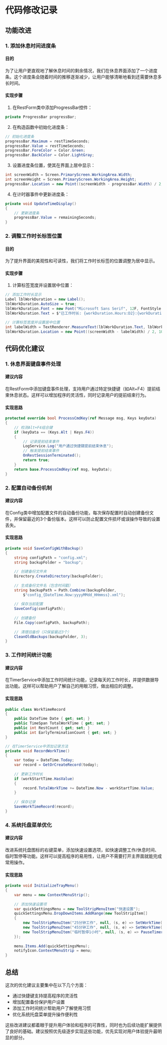 # 代码修改记录

## 功能改进

### 1. 添加休息时间进度条

#### 目的
为了让用户更直观地了解休息时间的剩余情况，我们在休息界面添加了一个进度条。这个进度条会随着时间的推移逐渐减少，让用户能够清晰地看到还需要休息多长时间。

#### 实现步骤

1. 在RestForm类中添加ProgressBar控件：
```csharp
private ProgressBar progressBar;
```

2. 在构造函数中初始化进度条：
```csharp
// 初始化进度条
progressBar.Maximum = restTimeSeconds;
progressBar.Value = restTimeSeconds;
progressBar.ForeColor = Color.Green;
progressBar.BackColor = Color.LightGray;
```

3. 设置进度条位置，使其在界面上居中显示：
```csharp
int screenWidth = Screen.PrimaryScreen.WorkingArea.Width;
int screenHeight = Screen.PrimaryScreen.WorkingArea.Height;
progressBar.Location = new Point((screenWidth - progressBar.Width) / 2, lblTimeRemaining.Bottom + 20);
```

4. 在计时器事件中更新进度条：
```csharp
private void UpdateTimeDisplay()
{
    // 更新进度条
    progressBar.Value = remainingSeconds;
}
```

### 2. 调整工作时长标签位置

#### 目的
为了提升界面的美观性和可读性，我们将工作时长标签的位置调整为居中显示。

#### 实现步骤

1. 计算标签宽度并设置居中位置：
```csharp
// 添加工作时长显示
Label lblWorkDuration = new Label();
lblWorkDuration.AutoSize = true;
lblWorkDuration.Font = new Font("Microsoft Sans Serif", 12F, FontStyle.Bold, GraphicsUnit.Point);
lblWorkDuration.Text = $"已工作时长: {workDuration.Hours:D2}:{workDuration.Minutes:D2}:{workDuration.Seconds:D2}";

// 计算标签宽度并设置居中位置
int labelWidth = TextRenderer.MeasureText(lblWorkDuration.Text, lblWorkDuration.Font).Width;
lblWorkDuration.Location = new Point((screenWidth - labelWidth) / 2, 10);
```

## 代码优化建议

### 1. 休息界面键盘事件处理

#### 建议内容
在RestForm中添加键盘事件处理，支持用户通过特定快捷键（如Alt+F4）提前结束休息状态。这样可以增加程序的灵活性，同时记录用户的提前结束行为。

#### 实现思路
```csharp
protected override bool ProcessCmdKey(ref Message msg, Keys keyData)
{
    // 检测Alt+F4组合键
    if (keyData == (Keys.Alt | Keys.F4))
    {
        // 记录提前结束事件
        LogService.Log("用户通过快捷键提前结束休息");
        // 触发提前结束事件
        OnRestSessionTerminated();
        return true;
    }
    return base.ProcessCmdKey(ref msg, keyData);
}
```

### 2. 配置自动备份机制

#### 建议内容
在Config类中增加配置文件的自动备份功能，每次保存配置时自动创建备份文件，并保留最近的3个备份版本。这样可以防止配置文件损坏或误操作导致的设置丢失。

#### 实现思路
```csharp
private void SaveConfigWithBackup()
{
    string configPath = "config.xml";
    string backupFolder = "backup";
    
    // 创建备份文件夹
    Directory.CreateDirectory(backupFolder);
    
    // 生成备份文件名（包含时间戳）
    string backupPath = Path.Combine(backupFolder, 
        $"config_{DateTime.Now:yyyyMMdd_HHmmss}.xml");
    
    // 保存当前配置
    SaveConfig(configPath);
    
    // 创建备份
    File.Copy(configPath, backupPath);
    
    // 清理旧备份（只保留最近3个）
    CleanOldBackups(backupFolder, 3);
}
```

### 3. 工作时间统计功能

#### 建议内容
在TimerService中添加工作时间统计功能，记录每天的工作时长，并提供数据导出功能。这样可以帮助用户了解自己的用眼习惯，做出相应的调整。

#### 实现思路
```csharp
public class WorkTimeRecord
{
    public DateTime Date { get; set; }
    public TimeSpan TotalWorkTime { get; set; }
    public int RestCount { get; set; }
    public int EarlyTerminationCount { get; set; }
}

// 在TimerService中添加记录方法
private void RecordWorkTime()
{
    var today = DateTime.Today;
    var record = GetOrCreateRecord(today);
    
    // 更新工作时长
    if (workStartTime.HasValue)
    {
        record.TotalWorkTime += DateTime.Now - workStartTime.Value;
    }
    
    // 保存记录
    SaveWorkTimeRecord(record);
}
```

### 4. 系统托盘菜单优化

#### 建议内容
改进系统托盘图标的右键菜单，添加快速设置选项，如快速调整工作/休息时间、临时暂停等功能。这样可以提高程序的易用性，让用户不需要打开主界面就能完成常用操作。

#### 实现思路
```csharp
private void InitializeTrayMenu()
{
    var menu = new ContextMenuStrip();
    
    // 添加快速设置项
    var quickSettingsMenu = new ToolStripMenuItem("快速设置");
    quickSettingsMenu.DropDownItems.AddRange(new ToolStripItem[]
    {
        new ToolStripMenuItem("25分钟工作", null, (s, e) => SetWorkTime(25)),
        new ToolStripMenuItem("45分钟工作", null, (s, e) => SetWorkTime(45)),
        new ToolStripMenuItem("临时暂停1小时", null, (s, e) => PauseTimer(60))
    });
    
    menu.Items.Add(quickSettingsMenu);
    notifyIcon.ContextMenuStrip = menu;
}
```

## 总结

这次的优化建议主要集中在以下几个方面：
- 通过快捷键支持提高程序的灵活性
- 增加配置备份保护用户设置
- 添加工作时间统计帮助用户了解使用习惯
- 优化系统托盘菜单提升操作便利性

这些改进建议都着眼于提升用户体验和程序的可靠性，同时也为后续功能扩展提供了良好的基础。建议按照优先级逐步实现这些功能，优先实现对用户体验提升最明显的部分。